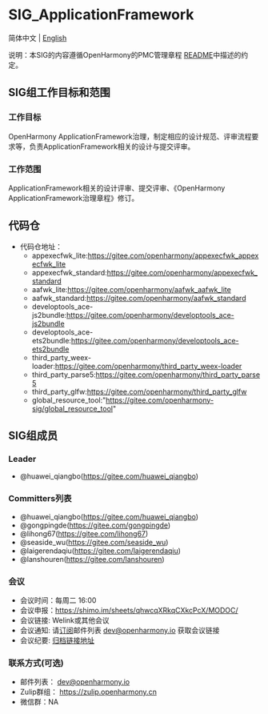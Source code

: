 # SIG_ApplicationFramework
简体中文 | [English](./sig-appframework_cn.md)

说明：本SIG的内容遵循OpenHarmony的PMC管理章程 [README](/zh/pmc.md)中描述的约定。

## SIG组工作目标和范围

### 工作目标
OpenHarmony ApplicationFramework治理，制定相应的设计规范、评审流程要求等，负责ApplicationFramework相关的设计与提交评审。

### 工作范围
ApplicationFramework相关的设计评审、提交评审、《OpenHarmony ApplicationFramework治理章程》修订。

## 代码仓
- 代码仓地址：
  - appexecfwk_lite:https://gitee.com/openharmony/appexecfwk_appexecfwk_lite
  - appexecfwk_standard:https://gitee.com/openharmony/appexecfwk_standard
  - aafwk_lite:https://gitee.com/openharmony/aafwk_aafwk_lite
  - aafwk_standard:https://gitee.com/openharmony/aafwk_standard
  - developtools_ace-js2bundle:https://gitee.com/openharmony/developtools_ace-js2bundle
  - developtools_ace-ets2bundle:https://gitee.com/openharmony/developtools_ace-ets2bundle
  - third_party_weex-loader:https://gitee.com/openharmony/third_party_weex-loader
  - third_party_parse5:https://gitee.com/openharmony/third_party_parse5
  - third_party_glfw:https://gitee.com/openharmony/third_party_glfw
  - global_resource_tool:"https://gitee.com/openharmony-sig/global_resource_tool"

## SIG组成员

### Leader
- @huawei_qiangbo(https://gitee.com/huawei_qiangbo)

### Committers列表
- @huawei_qiangbo(https://gitee.com/huawei_qiangbo)
- @gongpingde(https://gitee.com/gongpingde)
- @lihong67(https://gitee.com/lihong67)
- @seaside_wu(https://gitee.com/seaside_wu)
- @laigerendaqiu(https://gitee.com/laigerendaqiu)
- @lanshouren(https://gitee.com/lanshouren)

### 会议
 - 会议时间：每周二 16:00
 - 会议申报：https://shimo.im/sheets/qhwcqXRkqCXkcPcX/MODOC/
 - 会议链接: Welink或其他会议
 - 会议通知: 请[订阅](https://lists.openatom.io/postorius/lists/dev.openharmony.io)邮件列表 dev@openharmony.io 获取会议链接
 - 会议纪要: [归档链接地址](https://gitee.com/openharmony-sig/sig-content)

### 联系方式(可选)

- 邮件列表： dev@openharmony.io
- Zulip群组： https://zulip.openharmony.cn
- 微信群：NA
